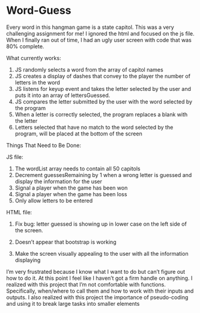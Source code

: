 # Word-Guess
Every word in this hangman game is a state capitol. 
This was a very challenging assignment for me! I ignored the html and focused on the js file. When I finally ran out of time, I had an ugly user screen with code that was 80% complete.


What currently works:
1.	JS randomly selects a word from the array of capitol names
2.	JS creates a display of dashes that convey to the player the number of letters in the word
3.	JS listens for keyup event and takes the letter selected by the user and puts it into an array of lettersGuessed.
4.	JS compares the letter submitted by the user with the word selected by the program
5.	When a letter is correctly selected, the program replaces a blank with the letter
6.	Letters selected that have no match to the word selected by the program, will be placed at the bottom of the screen


Things That Need to Be Done:

JS file:
1.	The wordList array needs to contain all 50 capitols
2.	Decrement guessesRemaining by 1 when a wrong letter is guessed and display the information for the user
3.	Signal a player when the game has been won
4.	Signal a player when the game has been loss
5.	Only allow letters to be entered

HTML file:
1.	Fix bug: letter guessed is showing up in lower case on the left side of the screen.

3.	Doesn’t appear that bootstrap is working
4.	Make the screen visually appealing to the user with all the information displaying

I’m very frustrated because I know what I want to do but can’t figure out how to do it. At this point I feel like I haven’t got a firm handle on anything.
I realized with this project that I’m not comfortable with functions. Specifically, when/where to call them and how to work with their inputs and outputs.
I also realized with this project the importance of pseudo-coding and using it to break large tasks into smaller elements


